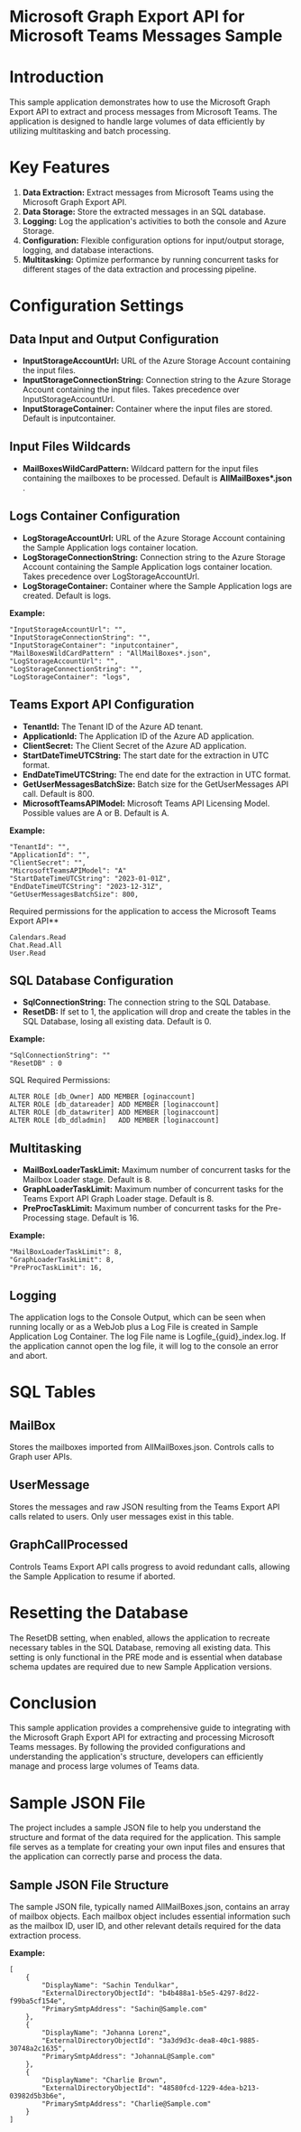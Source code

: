 # Microsoft Graph Export API for Microsoft Teams Messages Sample

# Introduction

This sample application demonstrates how to use the Microsoft Graph Export API to extract and process messages from Microsoft Teams. The application is designed to handle large volumes of data efficiently by utilizing multitasking and batch processing.

# Key Features
1.	**Data Extraction:**  Extract messages from Microsoft Teams using the Microsoft Graph Export API.
2.	**Data Storage:**  Store the extracted messages in an SQL database.
3.	**Logging:**  Log the application's activities to both the console and Azure Storage.
4.	**Configuration:**  Flexible configuration options for input/output storage, logging, and database interactions.
5.	**Multitasking:** Optimize performance by running concurrent tasks for different stages of the data extraction and processing pipeline. 

# Configuration Settings

## Data Input and Output Configuration
- **InputStorageAccountUrl:** URL of the Azure Storage Account containing the input files.  
- **InputStorageConnectionString:** Connection string to the Azure Storage Account containing the input files. Takes precedence over InputStorageAccountUrl.
- **InputStorageContainer:** Container where the input files are stored. Default is inputcontainer. 

## Input Files Wildcards
- **MailBoxesWildCardPattern:** Wildcard pattern for the input files containing the mailboxes to be processed. Default is **AllMailBoxes\*.json**  .  

## Logs Container Configuration
- **LogStorageAccountUrl:** URL of the Azure Storage Account containing the Sample Application logs container location.
- **LogStorageConnectionString:** Connection string to the Azure Storage Account containing the Sample Application logs container location. Takes precedence over LogStorageAccountUrl.
- **LogStorageContainer:** Container where the Sample Application logs are created. Default is logs. 

**Example:** 
```
"InputStorageAccountUrl": "", 
"InputStorageConnectionString": "",
"InputStorageContainer": "inputcontainer",
"MailBoxesWildCardPattern" : "AllMailBoxes*.json",
"LogStorageAccountUrl": "", 
"LogStorageConnectionString": "",
"LogStorageContainer": "logs",
```

## Teams Export API Configuration

- **TenantId:** The Tenant ID of the Azure AD tenant.
- **ApplicationId:** The Application ID of the Azure AD application.
- **ClientSecret:** The Client Secret of the Azure AD application.
- **StartDateTimeUTCString:** The start date for the extraction in UTC format.
- **EndDateTimeUTCString:** The end date for the extraction in UTC format.
- **GetUserMessagesBatchSize:** Batch size for the GetUserMessages API call. Default is 800. 
- **MicrosoftTeamsAPIModel:**  Microsoft Teams API Licensing Model. Possible values are A or B. Default is A. 

**Example:** 
```
"TenantId": "",
"ApplicationId": "",
"ClientSecret": "",
"MicrosoftTeamsAPIModel": "A"
"StartDateTimeUTCString": "2023-01-01Z",
"EndDateTimeUTCString": "2023-12-31Z",
"GetUserMessagesBatchSize": 800,
```

Required permissions for the application to access the Microsoft Teams Export API**

```
Calendars.Read 
Chat.Read.All
User.Read
```

## SQL Database Configuration

- **SqlConnectionString:** The connection string to the SQL Database.
- **ResetDB:** If set to 1, the application will drop and create the tables in the SQL Database, losing all existing data. Default is 0. 

**Example:** 
```
"SqlConnectionString": ""
"ResetDB" : 0
```

SQL Required Permissions:
```
ALTER ROLE [db_Owner] ADD MEMBER [oginaccount] 
ALTER ROLE [db_datareader] ADD MEMBER [loginaccount]  
ALTER ROLE [db_datawriter] ADD MEMBER [loginaccount]  
ALTER ROLE [db_ddladmin]   ADD MEMBER [loginaccount]  
```

## Multitasking

- **MailBoxLoaderTaskLimit:** Maximum number of concurrent tasks for the Mailbox Loader stage. Default is 8.
- **GraphLoaderTaskLimit:** Maximum number of concurrent tasks for the Teams Export API Graph Loader stage. Default is 8.
- **PreProcTaskLimit:** Maximum number of concurrent tasks for the Pre-Processing stage. Default is 16. 

**Example:**
```
"MailBoxLoaderTaskLimit": 8,
"GraphLoaderTaskLimit": 8,
"PreProcTaskLimit": 16,
```

## Logging 

The application logs to the Console Output, which can be seen when running locally or as a WebJob plus a Log File is created in Sample Application Log Container.
The log File name is Logfile_{guid}_index.log. If the application cannot open the log file, it will log to the console an error and abort.

# SQL Tables

## MailBox

Stores the mailboxes imported from AllMailBoxes.json. Controls calls to Graph user APIs.

## UserMessage

Stores the messages and raw JSON resulting from the Teams Export API calls related to users. Only user messages exist in this table.

## GraphCallProcessed

Controls Teams Export API calls progress to avoid redundant calls, allowing the Sample Application to resume if aborted.

# Resetting the Database
 
The ResetDB setting, when enabled, allows the application to recreate necessary tables in the SQL Database, removing all existing data. This setting is only functional in the PRE mode and is essential when database schema updates are required due to new Sample Application versions.

# Conclusion

This sample application provides a comprehensive guide to integrating with the Microsoft Graph Export API for extracting and processing Microsoft Teams messages. By following the provided configurations and understanding the application's structure, developers can efficiently manage and process large volumes of Teams data.

# Sample JSON File

The project includes a sample JSON file to help you understand the structure and format of the data required for the application. This sample file serves as a template for creating your own input files and ensures that the application can correctly parse and process the data.

## Sample JSON File Structure

The sample JSON file, typically named AllMailBoxes.json, contains an array of mailbox objects. Each mailbox object includes essential information such as the mailbox ID, user ID, and other relevant details required for the data extraction process.

**Example:**
```
[
	{
		"DisplayName": "Sachin Tendulkar",
		"ExternalDirectoryObjectId": "b4b488a1-b5e5-4297-8d22-f99ba5cf154e",
		"PrimarySmtpAddress": "Sachin@Sample.com"
	},
	{
		"DisplayName": "Johanna Lorenz",
		"ExternalDirectoryObjectId": "3a3d9d3c-dea8-40c1-9885-30748a2c1635",
		"PrimarySmtpAddress": "JohannaL@Sample.com"
	},
	{
		"DisplayName": "Charlie Brown",
		"ExternalDirectoryObjectId": "48580fcd-1229-4dea-b213-03982d5b3b6e",
		"PrimarySmtpAddress": "Charlie@Sample.com"
	}
]
```